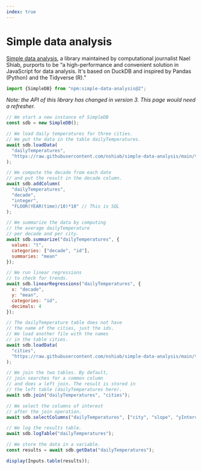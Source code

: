 ```yaml
---
index: true
---
```


# Simple data analysis

[Simple data analysis](https://nshiab.github.io/simple-data-analysis/), a library maintained by computational journalist Nael Shiab, purports to be “a high-performance and convenient solution in JavaScript for data analysis. It's based on DuckDB and inspired by Pandas (Python) and the Tidyverse (R).”

```js echo
import {SimpleDB} from "npm:simple-data-analysis@2";
```

_Note: the API of this library has changed in version 3. This page would need a refresher._

```js echo
// We start a new instance of SimpleDB
const sdb = new SimpleDB();

// We load daily temperatures for three cities.
// We put the data in the table dailyTemperatures.
await sdb.loadData(
  "dailyTemperatures",
  "https://raw.githubusercontent.com/nshiab/simple-data-analysis/main/test/data/files/dailyTemperatures.csv"
);

// We compute the decade from each date
// and put the result in the decade column.
await sdb.addColumn(
  "dailyTemperatures",
  "decade",
  "integer",
  "FLOOR(YEAR(time)/10)*10" // This is SQL
);

// We summarize the data by computing
// the average dailyTemperature
// per decade and per city.
await sdb.summarize("dailyTemperatures", {
  values: "t",
  categories: ["decade", "id"],
  summaries: "mean"
});

// We run linear regressions
// to check for trends.
await sdb.linearRegressions("dailyTemperatures", {
  x: "decade",
  y: "mean",
  categories: "id",
  decimals: 4
});

// The dailyTemperature table does not have
// the name of the cities, just the ids.
// We load another file with the names
// in the table cities.
await sdb.loadData(
  "cities",
  "https://raw.githubusercontent.com/nshiab/simple-data-analysis/main/test/data/files/cities.csv"
);

// We join the two tables. By default,
// join searches for a common column
// and does a left join. The result is stored in
// the left table (dailyTemperatures here).
await sdb.join("dailyTemperatures", "cities");

// We select the columns of interest
// after the join operation.
await sdb.selectColumns("dailyTemperatures", ["city", "slope", "yIntercept", "r2"]);

// We log the results table.
await sdb.logTable("dailyTemperatures");

// We store the data in a variable.
const results = await sdb.getData("dailyTemperatures");

display(Inputs.table(results));
```
